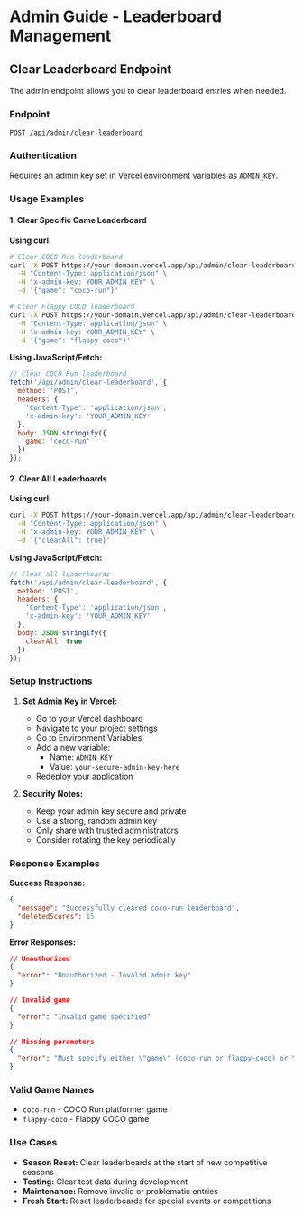 # Admin Guide - Leaderboard Management

## Clear Leaderboard Endpoint

The admin endpoint allows you to clear leaderboard entries when needed.

### Endpoint
`POST /api/admin/clear-leaderboard`

### Authentication
Requires an admin key set in Vercel environment variables as `ADMIN_KEY`.

### Usage Examples

#### 1. Clear Specific Game Leaderboard

**Using curl:**
```bash
# Clear COCO Run leaderboard
curl -X POST https://your-domain.vercel.app/api/admin/clear-leaderboard \
  -H "Content-Type: application/json" \
  -H "x-admin-key: YOUR_ADMIN_KEY" \
  -d '{"game": "coco-run"}'

# Clear Flappy COCO leaderboard
curl -X POST https://your-domain.vercel.app/api/admin/clear-leaderboard \
  -H "Content-Type: application/json" \
  -H "x-admin-key: YOUR_ADMIN_KEY" \
  -d '{"game": "flappy-coco"}'
```

**Using JavaScript/Fetch:**
```javascript
// Clear COCO Run leaderboard
fetch('/api/admin/clear-leaderboard', {
  method: 'POST',
  headers: {
    'Content-Type': 'application/json',
    'x-admin-key': 'YOUR_ADMIN_KEY'
  },
  body: JSON.stringify({
    game: 'coco-run'
  })
});
```

#### 2. Clear All Leaderboards

**Using curl:**
```bash
curl -X POST https://your-domain.vercel.app/api/admin/clear-leaderboard \
  -H "Content-Type: application/json" \
  -H "x-admin-key: YOUR_ADMIN_KEY" \
  -d '{"clearAll": true}'
```

**Using JavaScript/Fetch:**
```javascript
// Clear all leaderboards
fetch('/api/admin/clear-leaderboard', {
  method: 'POST',
  headers: {
    'Content-Type': 'application/json',
    'x-admin-key': 'YOUR_ADMIN_KEY'
  },
  body: JSON.stringify({
    clearAll: true
  })
});
```

### Setup Instructions

1. **Set Admin Key in Vercel:**
   - Go to your Vercel dashboard
   - Navigate to your project settings
   - Go to Environment Variables
   - Add a new variable:
     - Name: `ADMIN_KEY`
     - Value: `your-secure-admin-key-here`
   - Redeploy your application

2. **Security Notes:**
   - Keep your admin key secure and private
   - Use a strong, random admin key
   - Only share with trusted administrators
   - Consider rotating the key periodically

### Response Examples

**Success Response:**
```json
{
  "message": "Successfully cleared coco-run leaderboard",
  "deletedScores": 15
}
```

**Error Responses:**
```json
// Unauthorized
{
  "error": "Unauthorized - Invalid admin key"
}

// Invalid game
{
  "error": "Invalid game specified"
}

// Missing parameters
{
  "error": "Must specify either \"game\" (coco-run or flappy-coco) or \"clearAll\": true"
}
```

### Valid Game Names
- `coco-run` - COCO Run platformer game
- `flappy-coco` - Flappy COCO game

### Use Cases
- **Season Reset:** Clear leaderboards at the start of new competitive seasons
- **Testing:** Clear test data during development
- **Maintenance:** Remove invalid or problematic entries
- **Fresh Start:** Reset leaderboards for special events or competitions
